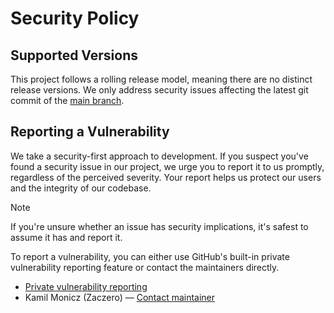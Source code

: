# Security Policy

## Supported Versions

This project follows a rolling release model, meaning there are no distinct release versions.
We only address security issues affecting the latest git commit of the [main branch](https://github.com/Zaczero/openstreetmap-ng/tree/main).

## Reporting a Vulnerability

We take a security-first approach to development.
If you suspect you've found a security issue in our project, we urge you to report it to us promptly, regardless of the perceived severity.
Your report helps us protect our users and the integrity of our codebase.

> [!NOTE]
> If you're unsure whether an issue has security implications, it's safest to assume it has and report it.

To report a vulnerability, you can either use GitHub's built-in private vulnerability reporting feature or contact the maintainers directly.

- [Private vulnerability reporting](https://github.com/Zaczero/openstreetmap-ng/security/advisories)
- Kamil Monicz (Zaczero) — [Contact maintainer](https://monicz.dev/#get-in-touch)
